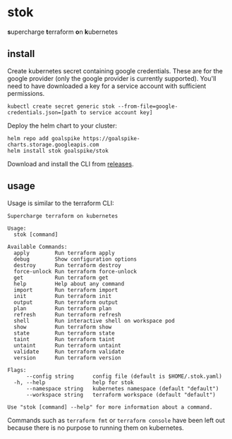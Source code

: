 # stok

**s**upercharge **t**erraform **o**n **k**ubernetes

## install

Create kubernetes secret containing google credentials. These are for the google provider (only the google provider is currently supported). You'll need to have downloaded a key for a service account with sufficient permissions.

```
kubectl create secret generic stok --from-file=google-credentials.json=[path to service account key]
```

Deploy the helm chart to your cluster:

```
helm repo add goalspike https://goalspike-charts.storage.googleapis.com
helm install stok goalspike/stok
```

Download and install the CLI from [releases](https://github.com/leg100/stok/releases).

## usage

Usage is similar to the terraform CLI:

```
Supercharge terraform on kubernetes

Usage:
  stok [command]

Available Commands:
  apply        Run terraform apply
  debug        Show configuration options
  destroy      Run terraform destroy
  force-unlock Run terraform force-unlock
  get          Run terraform get
  help         Help about any command
  import       Run terraform import
  init         Run terraform init
  output       Run terraform output
  plan         Run terraform plan
  refresh      Run terraform refresh
  shell        Run interactive shell on workspace pod
  show         Run terraform show
  state        Run terraform state
  taint        Run terraform taint
  untaint      Run terraform untaint
  validate     Run terraform validate
  version      Run terraform version

Flags:
      --config string      config file (default is $HOME/.stok.yaml)
  -h, --help               help for stok
      --namespace string   kubernetes namespace (default "default")
      --workspace string   terraform workspace (default "default")

Use "stok [command] --help" for more information about a command.
```

Commands such as `terraform fmt` or `terraform console` have been left out because there is no purpose to running them on kubernetes.
